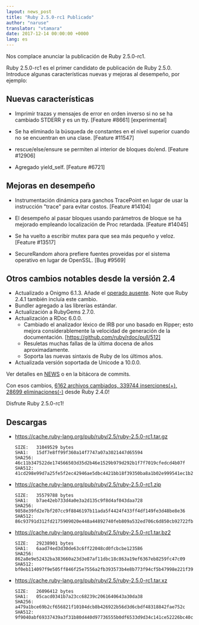 ```yaml
---
layout: news_post
title: "Ruby 2.5.0-rc1 Publicado"
author: "naruse"
translator: "vtamara"
date: 2017-12-14 00:00:00 +0000
lang: es
---
```


Nos complace anunciar la publicación de Ruby 2.5.0-rc1.

Ruby 2.5.0-rc1 es el primer candidato de publicación de Ruby 2.5.0.
Introduce algunas características nuevas y mejoras al desempeño, por ejemplo:

## Nuevas características

* Imprimir trazas y mensajes de error en orden inverso si no se ha 
  cambiado STDERR y es un tty.  [Feature #8661] [experimental]

* Se ha eliminado la búsqueda de constantes en el nivel superior 
  cuando no se encuentran en una clase.  [Feature #11547]

* rescue/else/ensure se permiten al interior de bloques do/end.  [Feature #12906]

* Agregado yield\_self.  [Feature #6721]

## Mejoras en desempeño

* Instrumentación dinámica para ganchos TracePoint en lugar de usar 
  la instrucción "trace" para evitar costos. [Feature #14104]

* El desempeño al pasar bloques usando parámetros de bloque se ha
  mejorado empleando localización de Proc retardada.  [Feature #14045]

* Se ha vuelto a escribir mutex para que sea más pequeño y 
  veloz. [Feature #13517]

* SecureRandom ahora prefiere fuentes proveidas por el sistema operativo
  en lugar de OpenSSL. [Bug #9569]

## Otros cambios notables desde la versión 2.4

* Actualizado a Onigmo 6.1.3.
  Añade el [operado ausente](https://github.com/k-takata/Onigmo/issues/87).
  Note que Ruby 2.4.1 también incluía este cambio.
* Bundler agregado a las librerías estándar.
* Actualización a RubyGems 2.7.0.
* Actualización a RDoc 6.0.0.
  * Cambiado el analizador léxico de IRB por uno basado en Ripper;
    esto mejora considerablemente la velocidad de generación de la 
    documentación.  [https://github.com/ruby/rdoc/pull/512]
  * Resuletas muchas fallas de la última docena de años aproximadamente.
  * Soporta las nuevas sintaxis de Ruby de los últimos años.
* Actualizada versión soportada de Unicode a 10.0.0.

Ver detalles en [NEWS](https://github.com/ruby/ruby/blob/v2_5_0_rc1/NEWS)
o en la bitácora de commits.

Con esos cambios,
[6162 archivos cambiados, 339744 inserciones(+), 28699 eliminaciones(-)](https://github.com/ruby/ruby/compare/v2_4_0...v2_5_0_rc1)
desde Ruby 2.4.0!

Disfrute Ruby 2.5.0-rc1!

## Descargas

* <https://cache.ruby-lang.org/pub/ruby/2.5/ruby-2.5.0-rc1.tar.gz>

      SIZE:   31049529 bytes
      SHA1:   15df7e8ff99f360a14f7747a07a3021447d65594
      SHA256: 46c11b347522de174566503d35d2b46e1529b979d292b1f7f7019cfedcd4b07f
      SHA512: 41cd298e99d7a25fe5f2ec42946ae5dbc4421bb18f39350ba8a1b02e999541ec1b21b5f6ce0489b3a159f47e37d409178ba7c21c00e177b0fdb410ca6e9d6142

* <https://cache.ruby-lang.org/pub/ruby/2.5/ruby-2.5.0-rc1.zip>

      SIZE:   35579788 bytes
      SHA1:   b7ae42eb733d4a0e3a2d135c9f8d4af043daa728
      SHA256: 9858e39fd2e7bf207cc9f8846197b11ada5f4424f433ff4df149fe3d48be8e36
      SHA512: 86c93791d312fd2175909020e448a44892740feb809a532ed706c6d850cb92722fb7ca02ecbdf7a1fbeb5b4f42f1338ce9a15b7c0a41055937bd1fdfb4be6f11

* <https://cache.ruby-lang.org/pub/ruby/2.5/ruby-2.5.0-rc1.tar.bz2>

      SIZE:   29238901 bytes
      SHA1:   6aad74ed3d30de63c6ff22048cd0fcbcbe123586
      SHA256: 862a8e9e52432ba383660a23d3e87af11dbc18c863a19ef6367eb8259fc47c09
      SHA512: bf0eb114097f9e505ff846f25e7556a2fb393573b4e8b773f94cf5b47998e221f3962a291db15a3cdbdf4ced5a523812937f80d95f4ee3f7b13c4e37f178d7a7

* <https://cache.ruby-lang.org/pub/ruby/2.5/ruby-2.5.0-rc1.tar.xz>

      SIZE:   26096412 bytes
      SHA1:   05cacd0341b7a23cc68239c2061640643a30da38
      SHA256: a479a1bce69b2cf656821f10104dcb8b426922b56d3d6cbdf48318842fae752c
      SHA512: 9f9040abf69337439a3f31b80d440d97736555b0df6533d9d34c141ce52226bc40c3f4f7e596e74b080c879e933649c17a073c893be1a304d9a883bab02e9494
